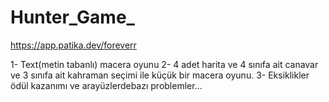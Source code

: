 # Hunter_Game_
https://app.patika.dev/foreverr

1- Text(metin tabanlı) macera oyunu
2- 4 adet harita ve 4 sınıfa ait canavar ve 3 sınıfa ait kahraman seçimi ile küçük bir macera oyunu.
3- Eksiklikler ödül kazanımı ve arayüzlerdebazı problemler...
